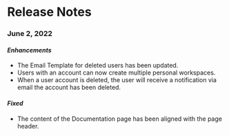 # Release Notes

### June 2, 2022

#### *Enhancements*
- The Email Template for deleted users has been updated.
- Users with an account can now create multiple personal workspaces.
- When a user account is deleted, the user will receive a notification via email the account has been deleted.

#### *Fixed*
- The content of the Documentation page has been aligned with the page header.
